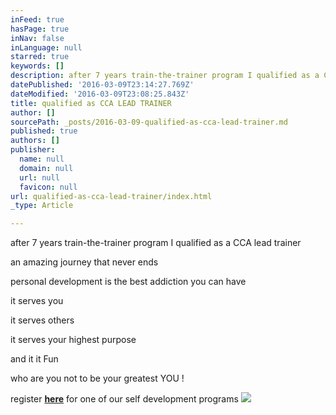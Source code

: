 ```yaml
---
inFeed: true
hasPage: true
inNav: false
inLanguage: null
starred: true
keywords: []
description: after 7 years train-the-trainer program I qualified as a CCA lead trainer
datePublished: '2016-03-09T23:14:27.769Z'
dateModified: '2016-03-09T23:08:25.843Z'
title: qualified as CCA LEAD TRAINER
author: []
sourcePath: _posts/2016-03-09-qualified-as-cca-lead-trainer.md
published: true
authors: []
publisher:
  name: null
  domain: null
  url: null
  favicon: null
url: qualified-as-cca-lead-trainer/index.html
_type: Article

---
```

after 7 years train-the-trainer program I qualified as a CCA lead trainer

an amazing journey that never ends

personal development is the best addiction you can have

it serves you

it serves others

it serves your highest purpose

and it it Fun

who are you not to be your greatest YOU !

register [**here**][0] for one of our self development programs
![](https://the-grid-user-content.s3-us-west-2.amazonaws.com/69026672-732d-40f1-a560-d9bdb68ca38f.jpg)

[0]: http://creativeconsciousness.nl/registreren/